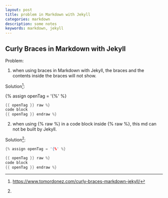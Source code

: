 ```yaml
---
layout: post
title: problem in Markdown with Jekyll
categories: markdown
description: some notes
keywords: markdown, jekyll
---
```


## Curly Braces in Markdown with Jekyll

Problem:

1. when using braces in Markdown with Jekyll, the braces and the contents inside the braces will not show.

Solution[^1]:

{% assign openTag = '{%' %}

```cpp
{{ openTag }} raw %}
code block
{{ openTag }} endraw %}
```

2. when using {% raw %} in a code block inside {% raw %}, this md can not be built by Jekyll.

Solution[^2]:

```cpp
{% assign openTag = '{%' %}

{{ openTag }} raw %}
code block
{{ openTag }} endraw %}
```

[^1]:<https://www.tomordonez.com/curly-braces-markdown-jekyll/>
[^2]: